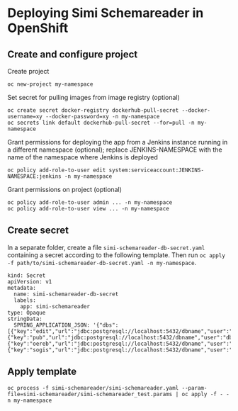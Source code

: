 # Deploying Simi Schemareader in OpenShift

## Create and configure project

Create project
```
oc new-project my-namespace
```

Set secret for pulling images from image registry (optional)
```
oc create secret docker-registry dockerhub-pull-secret --docker-username=xy --docker-password=xy -n my-namespace
oc secrets link default dockerhub-pull-secret --for=pull -n my-namespace
```

Grant permissions for deploying the app
from a Jenkins instance running in a different namespace (optional);
replace JENKINS-NAMESPACE with the name of the namespace
where Jenkins is deployed
```
oc policy add-role-to-user edit system:serviceaccount:JENKINS-NAMESPACE:jenkins -n my-namespace
```

Grant permissions on project (optional)
```
oc policy add-role-to-user admin ... -n my-namespace
oc policy add-role-to-user view ... -n my-namespace
```

## Create secret

In a separate folder, create a file `simi-schemareader-db-secret.yaml`
containing a secret according to the following template.
Then run `oc apply -f path/to/simi-schemareader-db-secret.yaml -n my-namespace`.

```
kind: Secret
apiVersion: v1
metadata:
  name: simi-schemareader-db-secret
  labels:
    app: simi-schemareader
type: Opaque
stringData:
  SPRING_APPLICATION_JSON: '{"dbs":[{"key":"edit","url":"jdbc:postgresql://localhost:5432/dbname","user":"dbuser","pass":"password"},{"key":"pub","url":"jdbc:postgresql://localhost:5432/dbname","user":"dbuser","pass":"password"},{"key":"oereb","url":"jdbc:postgresql://localhost:5432/dbname","user":"dbuser","pass":"password"},{"key":"sogis","url":"jdbc:postgresql://localhost:5432/dbname","user":"dbuser","pass":"password"}]}'
```

## Apply template

```
oc process -f simi-schemareader/simi-schemareader.yaml --param-file=simi-schemareader/simi-schemareader_test.params | oc apply -f - -n my-namespace
```
